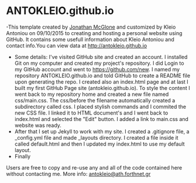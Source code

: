 # ANTOKLEIO.github.io
-This template created by [Jonathan McGlone](http://jmcglone.com) and customized by Kleio Antoniou on 09/10/2015  to creating and hosting a personal website using GitHub.  It contains some usefull information about Kleio Antoniou and contact info.You can view  data at <http://antokleio.github.io> 
- Some details: I've visited GitHub site and created an account. I installed Git on my computer and created my project's repository. I did Login to my GitHub account and went to https://github.com/new. I named my repository ANTOKLEIO.github.io and told GitHub to create a README file upon generating the repo. I created also an index.html page and at last I built my first GitHub Page site (antokleio.github.io). To style the content I went back to my repository home and created a new file named css/main.css. The css/before the filename  automatically created a subdirectory called css. I placed stylish commands and I commited the new CSS file. I linked it to HTML document's <head> and I went back to index.html and selected the "Edit" button. I added a link to main.css and website was ready. 
- After that I set up Jekyll to work with my site. I created a .gitignore file, a _config.yml file and made _layouts directory. I created a file inside it called default.html and then I updated my index.html to use my default layout.
- Finally 
 
 Users are free to copy and re-use any and all of the code contained here without contacting me.
 More info: antokleio@ath.forthnet.gr
